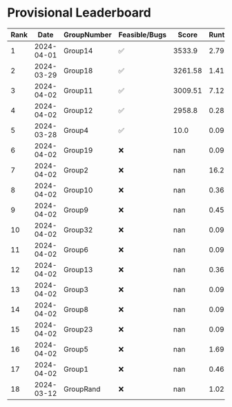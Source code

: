 # Provisional Leaderboard
| Rank | Date | GroupNumber | Feasible/Bugs | Score | Runtime |
| ------ | ------------ | ------------------- |-------------| ------- | ------- |
| 1 | 2024-04-01 | Group14 | ✅ | 3533.9 | 2.79s |
| 2 | 2024-03-29 | Group18 | ✅ | 3261.58 | 1.41s |
| 3 | 2024-04-02 | Group11 | ✅ | 3009.51 | 7.12s |
| 4 | 2024-04-02 | Group12 | ✅ | 2958.8 | 0.28s |
| 5 | 2024-03-28 | Group4 | ✅ | 10.0 | 0.09s |
| 6 | 2024-04-02 | Group19 | ❌ | nan | 0.09s |
| 7 | 2024-04-02 | Group2 | ❌ | nan | 16.26s |
| 8 | 2024-04-02 | Group10 | ❌ | nan | 0.36s |
| 9 | 2024-04-02 | Group9 | ❌ | nan | 0.45s |
| 10 | 2024-04-02 | Group32 | ❌ | nan | 0.09s |
| 11 | 2024-04-02 | Group6 | ❌ | nan | 0.09s |
| 12 | 2024-04-02 | Group13 | ❌ | nan | 0.36s |
| 13 | 2024-04-02 | Group3 | ❌ | nan | 0.09s |
| 14 | 2024-04-02 | Group8 | ❌ | nan | 0.09s |
| 15 | 2024-04-02 | Group23 | ❌ | nan | 0.09s |
| 16 | 2024-04-02 | Group5 | ❌ | nan | 1.69s |
| 17 | 2024-04-02 | Group1 | ❌ | nan | 0.46s |
| 18 | 2024-03-12 | GroupRand | ❌ | nan | 1.02s |

